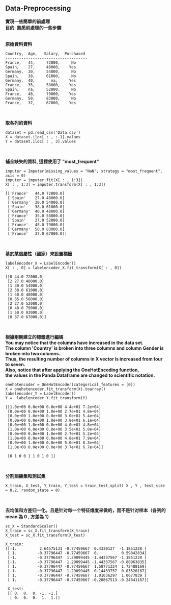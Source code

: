 Data-Preprocessing
--
**實現一些簡單的前處理**    
**目的: 熟悉前處理的一些步驟**    
<br/>


**原始資料資料**

```
Country,  Age,   Salary,  Purchased
------------------------------------
France,   44,     72000,     No
Spain,    27,     48000,    Yes
Germany,  30,     54000,     No
Spain,    38,     61000,     No
Germany,  40,       na,     Yes
France,   35,     58000,    Yes
Spain,    na,     52000,     No
France,   48,     79000,    Yes
Germany,  50,     83000,     No
France,   37,     67000,    Yes
```

<br/>

**取各列的資料**
```
dataset = pd.read_csv('Data.csv')
X = dataset.iloc[ : , :-1].values
Y = dataset.iloc[ : , 3].values
```

<br/>

**補全缺失的資料, 這裡使用了 "most_frequent"**

```
imputer = Imputer(missing_values = "NaN", strategy = "most_frequent", axis = 0)
imputer = imputer.fit(X[ : , 1:3])
X[ : , 1:3] = imputer.transform(X[ : , 1:3])
```

```
[['France'   44.0 72000.0]
 ['Spain'    27.0 48000.0]
 ['Germany'  30.0 54000.0]
 ['Spain'    38.0 61000.0]
 ['Germany'  40.0 48000.0]
 ['France'   35.0 58000.0]
 ['Spain'    27.0 52000.0]
 ['France'   48.0 79000.0]
 ['Germany'  50.0 83000.0]
 ['France'   37.0 67000.0]]
```

<br/>
  
**基於某個屬性（國家）來設置標籤**

```
labelencoder_X = LabelEncoder()
X[ : , 0] = labelencoder_X.fit_transform(X[ : , 0])
```

```
[[0 44.0 72000.0]
 [2 27.0 48000.0]
 [1 30.0 54000.0]
 [2 38.0 61000.0]
 [1 40.0 48000.0]
 [0 35.0 58000.0]
 [2 27.0 52000.0]
 [0 48.0 79000.0]
 [1 50.0 83000.0]
 [0 37.0 67000.0]]
```


<br/>

**根據剛剛建立的標籤進行編碼**   
**You may notice that the columns have increased in the data set.**   
**The column 'Country' is broken into three columns and column Gender is broken into two columns.**    
**Thus, the resulting number of columns in X vector is increased from four to seven.**   
**Also, notice that after applying the OneHotEncoding function,**   
**the values in the Panda Dataframe are changed to scientific notation.**   


```
onehotencoder = OneHotEncoder(categorical_features = [0])
X = onehotencoder.fit_transform(X).toarray()
labelencoder_Y = LabelEncoder()
Y =  labelencoder_Y.fit_transform(Y)
```
```
[[1.0e+00 0.0e+00 0.0e+00 4.4e+01 7.2e+04]
 [0.0e+00 0.0e+00 1.0e+00 2.7e+01 4.8e+04]
 [0.0e+00 1.0e+00 0.0e+00 3.0e+01 5.4e+04]
 [0.0e+00 0.0e+00 1.0e+00 3.8e+01 6.1e+04]
 [0.0e+00 1.0e+00 0.0e+00 4.0e+01 4.8e+04]
 [1.0e+00 0.0e+00 0.0e+00 3.5e+01 5.8e+04]
 [0.0e+00 0.0e+00 1.0e+00 2.7e+01 5.2e+04]
 [1.0e+00 0.0e+00 0.0e+00 4.8e+01 7.9e+04]
 [0.0e+00 1.0e+00 0.0e+00 5.0e+01 8.3e+04]
 [1.0e+00 0.0e+00 0.0e+00 3.7e+01 6.7e+04]]
 
 [0 1 0 0 1 1 0 1 0 1]
```


<br/>

**分割訓練集和測試集**

```
X_train, X_test, Y_train, Y_test = train_test_split( X , Y , test_size = 0.2, random_state = 0)
```

<br/>

**去均值和方差归一化。且是针对每一个特征维度来做的，而不是针对样本（各列的 mean 為 0 , 方差為 1）**

```
sc_X = StandardScaler()
X_train = sc_X.fit_transform(X_train)
X_test = sc_X.fit_transform(X_test)
```
```
X_train:
[[-1.          2.64575131 -0.77459667  0.4330127  -1.1851228 ]
 [ 1.         -0.37796447 -0.77459667  0.          0.59842834]
 [-1.         -0.37796447  1.29099445 -1.44337567 -1.1851228 ]
 [-1.         -0.37796447  1.29099445 -1.44337567 -0.80963835]
 [ 1.         -0.37796447 -0.77459667  1.58771324  1.72488169]
 [-1.         -0.37796447  1.29099445  0.14433757  0.03520167]
 [ 1.         -0.37796447 -0.77459667  1.01036297  1.0677839 ]
 [ 1.         -0.37796447 -0.77459667 -0.28867513 -0.24641167]]
 
 X_test:
 [[ 0.  0.  0. -1. -1.]
  [ 0.  0.  0.  1.  1.]]
```
